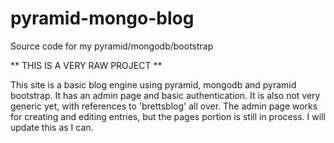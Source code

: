 pyramid-mongo-blog
==================

Source code for my pyramid/mongodb/bootstrap

** THIS IS A VERY RAW PROJECT **

This site is a basic blog engine using pyramid, mongodb and pyramid bootstrap.  It has an admin page and basic authentication.  It is also not very generic yet, with references to 'brettsblog' all over.  The admin page works for creating and editing entries, but the pages portion is still in process.  I will update this as I can.  